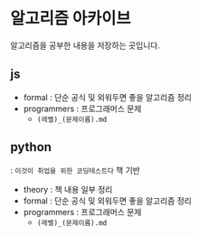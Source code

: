 # 알고리즘 아카이브
알고리즘을 공부한 내용을 저장하는 곳입니다.

## js
- formal : 단순 공식 및 외워두면 좋을 알고리즘 정리
- programmers : 프로그래머스 문제
    - `(레벨)_(문제이름).md`
## python
: `이것이 취업을 위한 코딩테스트다` 책 기반

- theory : 책 내용 일부 정리
- formal : 단순 공식 및 외워두면 좋을 알고리즘 정리
- programmers : 프로그래머스 문제
    - `(레벨)_(문제이름).md`